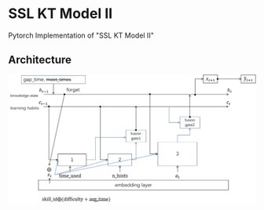# SSL KT Model II

Pytorch Implementation of "SSL KT Model II"

## Architecture
![](./imgs/model.jpg)